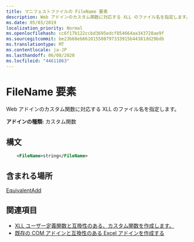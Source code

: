 ```yaml
---
title: マニフェストファイルの FileName 要素
description: Web アドインのカスタム関数に対応する XLL のファイル名を指定します。
ms.date: 05/03/2019
localization_priority: Normal
ms.openlocfilehash: cc6f17b122ccbd3695edcf854664aa343728ae9f
ms.sourcegitcommit: be23b68eb661015508797333915b44381dd29bdb
ms.translationtype: MT
ms.contentlocale: ja-JP
ms.lasthandoff: 06/08/2020
ms.locfileid: "44611863"
---
```

# <a name="filename-element"></a>FileName 要素

Web アドインのカスタム関数に対応する XLL のファイル名を指定します。

**アドインの種類:** カスタム関数

## <a name="syntax"></a>構文

```XML
    <FileName>string</FileName>  
```

## <a name="contained-in"></a>含まれる場所

[EquivalentAdd](equivalentaddin.md)


## <a name="see-also"></a>関連項目

- [XLL ユーザー定義関数と互換性のある、カスタム関数を作成します。](../../excel/make-custom-functions-compatible-with-xll-udf.md)
- [既存の COM アドインと互換性のある Excel アドインを作成する](../../develop/make-office-add-in-compatible-with-existing-com-add-in.md)